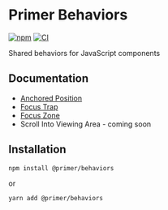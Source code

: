 # Primer Behaviors

[![npm](https://img.shields.io/npm/v/@primer/behaviors)](https://www.npmjs.com/package/@primer/behaviors)
[![CI](https://github.com/primer/behaviors/actions/workflows/ci.yml/badge.svg?branch=main)](https://github.com/primer/behaviors/actions/workflows/ci.yml)

Shared behaviors for JavaScript components

## Documentation

* [Anchored Position](/docs/anchored-position)
* [Focus Trap](/docs/focus-trap)
* [Focus Zone](/docs/focus-zone)
* Scroll Into Viewing Area - coming soon

## Installation

```bash
npm install @primer/behaviors
```

or 

```bash
yarn add @primer/behaviors
```
